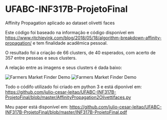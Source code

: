 # UFABC-INF317B-ProjetoFinal
Affinity Propagation aplicado ao dataset olivetti faces

Este código foi baseado na informação e código disponível em <https://www.ritchievink.com/blog/2018/05/18/algorithm-breakdown-affinity-propagation/> e tem finalidade acadêmica pessoal.

O resultado foi a criação de 66 clusters, de 40 esperados, com acerto de 357 entre pessoas e seus clusters.

A relação entre as imagens e seus clusters é dada baixo:

![Farmers Market Finder Demo](https://github.com/julio-cesar-leitao/UFABC-INF317B-ProjetoFinal/blob/master/gif-OlivettiFaces.gif)
![Farmers Market Finder Demo](https://github.com/julio-cesar-leitao/UFABC-INF317B-ProjetoFinal/blob/master/gif-OlivettiFaces2.gif)

Todo o códifo utilizado foi criado em python 3 e está diponível em:
https://github.com/julio-cesar-leitao/UFABC-INF317B-ProjetoFinal/blob/master/AffinityPropagation2Olivettifaces.py

Meu paper está disponível em:
https://github.com/julio-cesar-leitao/UFABC-INF317B-ProjetoFinal/blob/master/INF317B-ProjetoFinal.pdf


